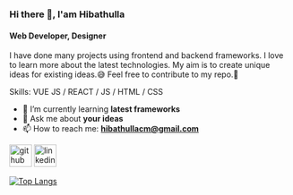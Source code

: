 ### Hi there 👋, I'am Hibathulla
#### Web Developer, Designer
I have done many projects using frontend and backend frameworks.
I love to learn more about the latest technologies. My aim is to create unique ideas for existing ideas.😅
Feel free to contribute to my repo.🤩

Skills: VUE JS / REACT / JS / HTML / CSS

- 🌱 I’m currently learning **latest frameworks** 
- 💬 Ask me about **your ideas** 
- 📫 How to reach me: **hibathullacm@gmail.com** 


[<img src='https://cdn.jsdelivr.net/npm/simple-icons@3.0.1/icons/github.svg' alt='github' height='40'>](https://github.com/Hibathulla)  [<img src='https://cdn.jsdelivr.net/npm/simple-icons@3.0.1/icons/linkedin.svg' alt='linkedin' height='40'>](https://www.linkedin.com/in/https://www.linkedin.com/in/hibathulla-cm//)  

[![Top Langs](https://github-readme-stats.vercel.app/api/top-langs/?username=Hibathulla)](https://github.com/anuraghazra/github-readme-stats)

